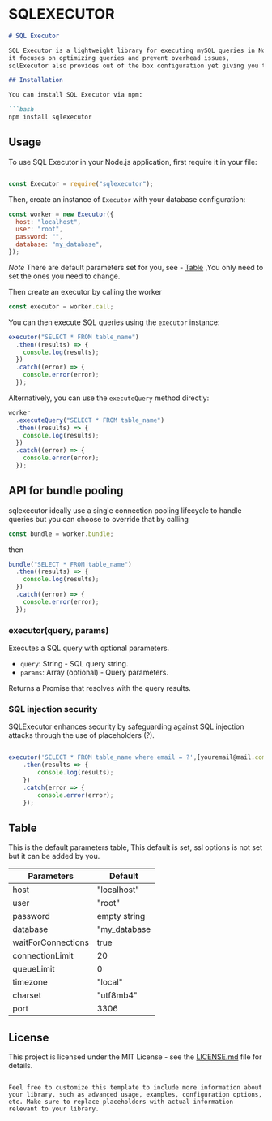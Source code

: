 # SQLEXECUTOR

````markdown
# SQL Executor

SQL Executor is a lightweight library for executing mySQL queries in Node.js applications,
it focuses on optimizing queries and prevent overhead issues,
sqlExecutor also provides out of the box configuration yet giving you the opportunity to customize your own options.

## Installation

You can install SQL Executor via npm:

```bash
npm install sqlexecutor

````

## Usage

To use SQL Executor in your Node.js application, first require it in your file:

```javascript

const Executor = require("sqlexecutor");

```

Then, create an instance of `Executor` with your database configuration:

```javascript
const worker = new Executor({
  host: "localhost",
  user: "root",
  password: "",
  database: "my_database",
});
```

*Note* There are default parameters set for you, see - [Table](##table) ,You only need to set the ones you need to change.

Then create an executor by calling the worker

```javascript
const executor = worker.call;
```

You can then execute SQL queries using the `executor` instance:

```javascript
executor("SELECT * FROM table_name")
  .then((results) => {
    console.log(results);
  })
  .catch((error) => {
    console.error(error);
  });
```

Alternatively, you can use the `executeQuery` method directly:

```javascript
worker
  .executeQuery("SELECT * FROM table_name")
  .then((results) => {
    console.log(results);
  })
  .catch((error) => {
    console.error(error);
  });
```

## API for bundle pooling

sqlexecutor ideally use a single connection pooling lifecycle to handle queries but you can choose to override that by calling

```javascript
const bundle = worker.bundle;
```

then

```javascript
bundle("SELECT * FROM table_name")
  .then((results) => {
    console.log(results);
  })
  .catch((error) => {
    console.error(error);
  });
```

### executor(query, params)

Executes a SQL query with optional parameters.

- `query`: String - SQL query string.
- `params`: Array (optional) - Query parameters.

Returns a Promise that resolves with the query results.

### SQL injection security

SQLExecutor enhances security by safeguarding against SQL injection attacks through the use of placeholders (?).

```javascript

executor('SELECT * FROM table_name where email = ?',[youremail@mail.com])
    .then(results => {
        console.log(results);
    })
    .catch(error => {
        console.error(error);
    });
```

## Table

This is the default parameters table, This default is set, ssl options is not set but it can be added by you.

| Parameters         | Default      |
| ------------------ | ------------ |
| host               | "localhost"  |
| user               | "root"       |
| password           | empty string |
| database           | "my_database |
| waitForConnections | true         |
| connectionLimit    | 20           |
| queueLimit         | 0            |
| timezone           | "local"      |
| charset            | "utf8mb4"    |
| port               | 3306         |

## License

This project is licensed under the MIT License - see the [LICENSE.md](LICENSE.md) file for details.

```

Feel free to customize this template to include more information about your library, such as advanced usage, examples, configuration options, etc. Make sure to replace placeholders with actual information relevant to your library.
```
